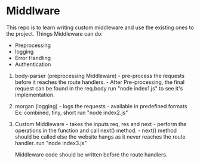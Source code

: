 # Middlware
This repo is to learn writing custom middleware and use the existing ones to the project.
Things Middleware can do:
- Preprocessing 
- logging
- Error Handling
- Authentication

1. body-parser (preprocessing Middleware)
       - pre-process the requests before it reaches the route handlers.
       - After Pre-processing, the final request can be found in the req.body
   run "node index1.js" to see it's implementation.

2. morgan (logging)
       - logs the requests
       - available in predefined formats Ex: combined, tiny, short
   run "node index2.js"

3. Custom Middleware
       - takes the inputs req, res and next
       - perform the operations in the function and call next() method.
       - next() method should be called else the website hangs as it never reaches the route handler.
   run "node index3.js"

   Middleware code should be written before the route handlers.
